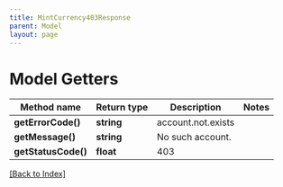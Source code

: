 ```yaml
---
title: MintCurrency403Response
parent: Model
layout: page
---
```


# Model Getters

Method name | Return type | Description | Notes
------------ | ------------- | ------------- | -------------
**getErrorCode()** | **string** | account.not.exists |
**getMessage()** | **string** | No such account. |
**getStatusCode()** | **float** | 403 |

[[Back to Index]](../index.md)
